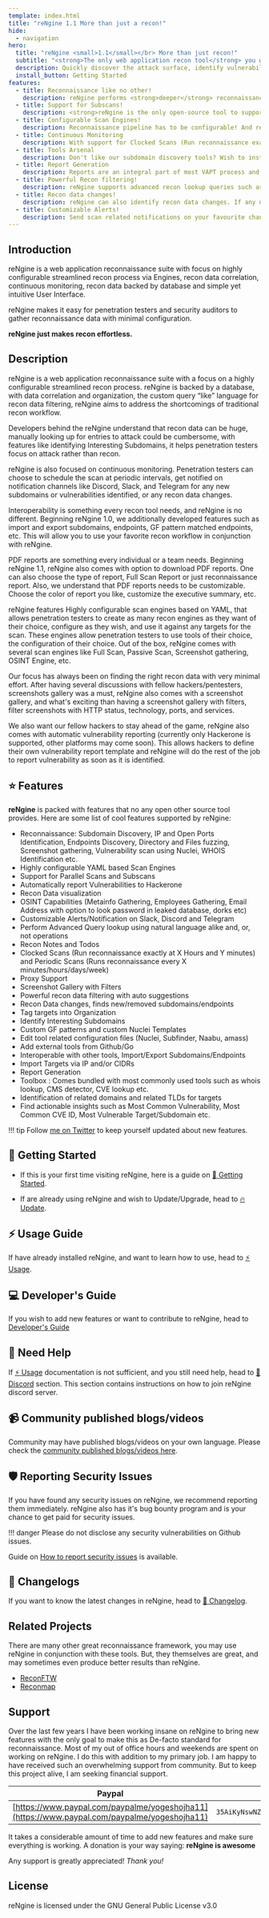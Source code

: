 ```yaml
---
template: index.html
title: "reNgine 1.1 More than just a recon!"
hide:
  - navigation
hero:
  title: "reNgine <small>1.1</small></br> More than just recon!"
  subtitle: "<strong>The only web application recon tool</strong> you will ever need!"
  description: Quickly discover the attack surface, identify vulnerabilities using extremely customizable and powerful scan engines. <br><br>Enjoy peace of mind with reNgine's continuous monitoring, deeper reconnaissance and open-source powered Vulnerability Scanner.
  install_button: Getting Started
features:
  - title: Reconnaissance like no other!
    description: reNgine performs <strong>deeper</strong> reconnaissance via highly configurable and streamlined pipeline process. Currently capable of performing <strong>Subdomain Discovery</strong>, <strong>Vulnerability Detection</strong>, <strong>IPs and Open Ports Identification</strong>, <strong>Directory and files fuzzing</strong>, <strong>Screenshot Gathering</strong>, <strong>Endpoints Gathering</strong>, and <strong>OSINT</strong>.
  - title: Support for Subscans!
    description: <strong>reNgine is the only open-source tool to support subcans.</strong> You no longer need to wait for the entire pipeline to complete. Found an interesting subdomain and want to do port scan? Or found a interesting subdomain and want to further perform Vulnerability Scan and Port Scan? We gotchu!
  - title: Configurable Scan Engines!
    description: Reconnaissance pipeline has to be configurable! And reNgine comes with highly configurable YAML based scan engines that allows you to design scan engine based on your preference. Only need Vulnerability Scanning? or just need Subdomain Discovery with 10 threads? We got you covered.
  - title: Continuous Monitoring
    description: With support for Clocked Scans (Run reconnaissance exactly at X Hours and Y minutes) and Periodic Scans (Runs reconnaissance every X minutes/hours/days/week), continous monitoring will help you monitor your assets, both reconnaissance and vulnerabilities.
  - title: Tools Arsenal
    description: Don't like our subdomain discovery tools? Wish to install any external tools? reNgine supports tools of your choice, update them, add them or remove simply from Tools Arsenal section.
  - title: Report Generation
    description: Reports are an integral part of most VAPT process and reNgine comes with highly customizable PDF reports. Choose either Full Scan Report or just Reconnaissance Report or just Vulnerability Scan report. We have it! Configure executive summary, colors and much more!
  - title: Powerful Recon filtering!
    description: reNgine supports advanced recon lookup queries such as <code>name=admin&http_status=200</code> or <code>cve_id=CVE-1234-5678</code>! Combine multiple queries with operators such as &,| etc.
  - title: Recon data changes!
    description: reNgine can also identify recon data changes. If any new vulnerabilities has been identified, or any subdomain no longer found, reNgine can detect the changes. reNgine can also send recon data changes notifications on your favourite notification channels.
  - title: Customizable Alerts!
    description: Send scan related notifications on your favourite channel such as Discord, Slack or Telegram.
---
```


## Introduction

reNgine is a web application reconnaissance suite with focus on highly configurable streamlined recon process via Engines, recon data correlation, continuous monitoring, recon data backed by database and simple yet intuitive User Interface.

reNgine makes it easy for penetration testers and security auditors to gather reconnaissance data with minimal configuration.

<strong>reNgine just makes recon effortless.</strong>

## Description

reNgine is a web application reconnaissance suite with a focus on a highly configurable streamlined recon process. reNgine is backed by a database, with data correlation and organization, the custom query “like” language for recon data filtering, reNgine aims to address the shortcomings of traditional recon workflow.

Developers behind the reNgine understand that recon data can be huge, manually looking up for entries to attack could be cumbersome, with features like identifying Interesting Subdomains, it helps penetration testers focus on attack rather than recon.

reNgine is also focused on continuous monitoring. Penetration testers can choose to schedule the scan at periodic intervals, get notified on notification channels like Discord, Slack, and Telegram for any new subdomains or vulnerabilities identified, or any recon data changes.

Interoperability is something every recon tool needs, and reNgine is no different. Beginning reNgine 1.0, we additionally developed features such as import and export subdomains, endpoints, GF pattern matched endpoints, etc. This will allow you to use your favorite recon workflow in conjunction with reNgine.

PDF reports are something every individual or a team needs. Beginning reNgine 1.1, reNgine also comes with option to download PDF reports. One can also choose the type of report, Full Scan Report or just reconnaissance report. Also, we understand that PDF reports needs to be customizable. Choose the color of report you like, customize the executive summary, etc.

reNgine features Highly configurable scan engines based on YAML, that allows penetration testers to create as many recon engines as they want of their choice, configure as they wish, and use it against any targets for the scan. These engines allow penetration testers to use tools of their choice, the configuration of their choice. Out of the box, reNgine comes with several scan engines like Full Scan, Passive Scan, Screenshot gathering, OSINT Engine, etc.

Our focus has always been on finding the right recon data with very minimal effort. After having several discussions with fellow hackers/pentesters, screenshots gallery was a must, reNgine also comes with a screenshot gallery, and what's exciting than having a screenshot gallery with filters, filter screenshots with HTTP status, technology, ports, and services.

We also want our fellow hackers to stay ahead of the game, reNgine also comes with automatic vulnerability reporting (currently only Hackerone is supported, other platforms may come soon). This allows hackers to define their own vulnerability report template and reNgine will do the rest of the job to report vulnerability as soon as it is identified.

## ⭐ Features

**reNgine** is packed with features that no any open other source tool provides. Here are some list of cool features supported by reNgine:

- Reconnaissance: Subdomain Discovery, IP and Open Ports Identification, Endpoints Discovery, Directory and Files fuzzing, Screenshot gathering, Vulnerability scan using Nuclei, WHOIS Identification etc.
- Highly configurable YAML based Scan Engines
- Support for Parallel Scans and Subscans
- Automatically report Vulnerabilities to Hackerone
- Recon Data visualization
- OSINT Capabilities (Metainfo Gathering, Employees Gathering, Email Address with option to look password in leaked database, dorks etc)
- Customizable Alerts/Notification on Slack, Discord and Telegram
- Perform Advanced Query lookup using natural language alike and, or, not operations
- Recon Notes and Todos
- Clocked Scans (Run reconnaissance exactly at X Hours and Y minutes) and Periodic Scans (Runs reconnaissance every X minutes/hours/days/week)
- Proxy Support
- Screenshot Gallery with Filters
- Powerful recon data filtering with auto suggestions
- Recon Data changes, finds new/removed subdomains/endpoints
- Tag targets into Organization
- Identify Interesting Subdomains
- Custom GF patterns and custom Nuclei Templates
- Edit tool related configuration files (Nuclei, Subfinder, Naabu, amass)
- Add external tools from Github/Go
- Interoperable with other tools, Import/Export Subdomains/Endpoints
- Import Targets via IP and/or CIDRs
- Report Generation
- Toolbox : Comes bundled with most commonly used tools such as whois lookup, CMS detector, CVE lookup etc.
- Identification of related domains and related TLDs for targets
- Find actionable insights such as Most Common Vulnerability, Most Common CVE ID, Most Vulnerable Target/Subdomain etc.

!!! tip
Follow [me on Twitter](//twitter.com/ojhayogesh11) to keep yourself updated about new features.

## 🚀 Getting Started

- If this is your first time visiting reNgine, here is a guide on [🚀 Getting Started](getting-started.md).

- If are already using reNgine and wish to Update/Upgrade, head to [🔥 Update](update/index.md).

## ⚡ Usage Guide

If have already installed reNgine, and want to learn how to use, head to [⚡ Usage](usage/index.md).

## 💻 Developer's Guide

If you wish to add new features or want to contribute to reNgine, head to [Developer's Guide](developer/index.html)

## 🙋 Need Help

If [⚡ Usage](usage/index.md) documentation is not sufficient, and you still need help, head to [💁 Discord](community/discord.md) section. This section contains instructions on how to join reNgine discord server.

## 📹 Community published blogs/videos

Community may have published blogs/videos on your own language. Please check the [community published blogs/videos here](community/blog-videos.md).

## 🛡️ Reporting Security Issues

If you have found any security issues on reNgine, we recommend reporting them immediately. reNgine also has it's bug bounty program and is your chance to get paid for security issues.

!!! danger
Please do not disclose any security vulnerabilities on Github issues.

Guide on [How to report security issues](security/index.md) is available.

## 🤖 Changelogs

If you want to know the latest changes in reNgine, head to [🤖 Changelog](changelog.md).

## Related Projects

There are many other great reconnaissance framework, you may use reNgine in conjunction with these tools. But, they themselves are great, and may sometimes even produce better results than reNgine.

- [ReconFTW](https://github.com/six2dez/reconftw)
- [Reconmap](https://github.com/reconmap/reconmap)

## Support

Over the last few years I have been working insane on reNgine to bring new features with the only goal to make this as De-facto standard for reconnaissance. Most of my out of office hours and weekends are spent on working on reNgine. I do this with addition to my primary job. I am happy to have received such an overwhelming support from community. But to keep this project alive, I am seeking financial support.

|                                            Paypal                                            |               Bitcoin                |                   Ethereum                   |
| :------------------------------------------------------------------------------------------: | :----------------------------------: | :------------------------------------------: |
| [https://www.paypal.com/paypalme/yogeshojha11](https://www.paypal.com/paypalme/yogeshojha11) | `35AiKyNswNZ4TZUSdriHopSCjNMPi63BCX` | `0xe7A337Da6ff98A28513C26A7Fec8C9b42A63d346` |

It takes a considerable amount of time to add new features and make sure everything is working. A donation is your way saying: **reNgine is awesome**

Any support is greatly appreciated! _Thank you!_

## License

reNgine is licensed under the GNU General Public License v3.0

